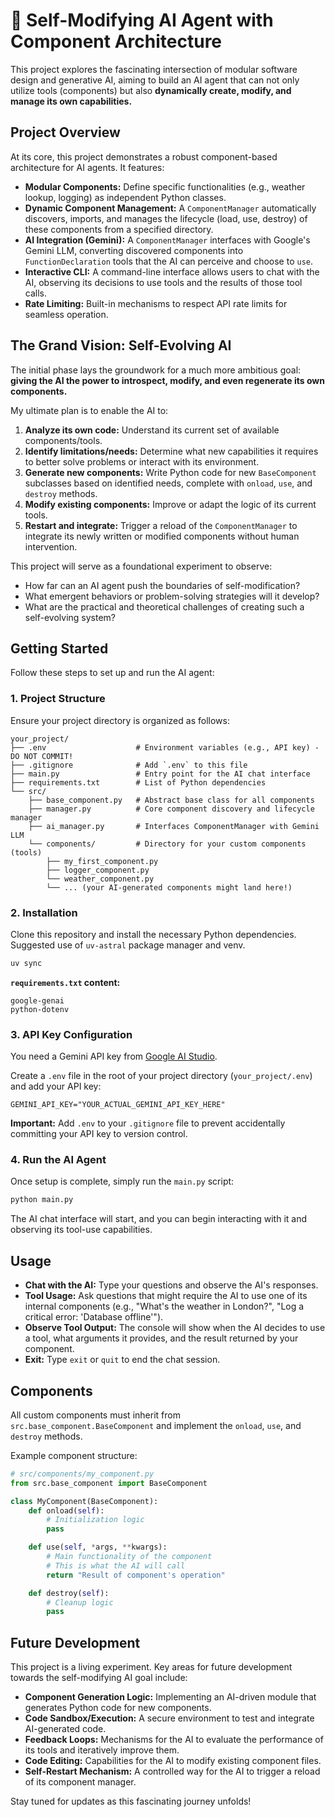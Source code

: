 # 🤖 Self-Modifying AI Agent with Component Architecture

This project explores the fascinating intersection of modular software design and generative AI, aiming to build an AI agent that can not only utilize tools (components) but also **dynamically create, modify, and manage its own capabilities.**

## Project Overview

At its core, this project demonstrates a robust component-based architecture for AI agents. It features:

*   **Modular Components:** Define specific functionalities (e.g., weather lookup, logging) as independent Python classes.
*   **Dynamic Component Management:** A `ComponentManager` automatically discovers, imports, and manages the lifecycle (load, use, destroy) of these components from a specified directory.
*   **AI Integration (Gemini):** A `ComponentManager` interfaces with Google's Gemini LLM, converting discovered components into `FunctionDeclaration` tools that the AI can perceive and choose to `use`.
*   **Interactive CLI:** A command-line interface allows users to chat with the AI, observing its decisions to use tools and the results of those tool calls.
*   **Rate Limiting:** Built-in mechanisms to respect API rate limits for seamless operation.

## The Grand Vision: Self-Evolving AI

The initial phase lays the groundwork for a much more ambitious goal: **giving the AI the power to introspect, modify, and even regenerate its own components.**

My ultimate plan is to enable the AI to:

1.  **Analyze its own code:** Understand its current set of available components/tools.
2.  **Identify limitations/needs:** Determine what new capabilities it requires to better solve problems or interact with its environment.
3.  **Generate new components:** Write Python code for new `BaseComponent` subclasses based on identified needs, complete with `onload`, `use`, and `destroy` methods.
4.  **Modify existing components:** Improve or adapt the logic of its current tools.
5.  **Restart and integrate:** Trigger a reload of the `ComponentManager` to integrate its newly written or modified components without human intervention.

This project will serve as a foundational experiment to observe:
*   How far can an AI agent push the boundaries of self-modification?
*   What emergent behaviors or problem-solving strategies will it develop?
*   What are the practical and theoretical challenges of creating such a self-evolving system?

## Getting Started

Follow these steps to set up and run the AI agent:

### 1. Project Structure

Ensure your project directory is organized as follows:

```
your_project/
├── .env                    # Environment variables (e.g., API key) - DO NOT COMMIT!
├── .gitignore              # Add `.env` to this file
├── main.py                 # Entry point for the AI chat interface
├── requirements.txt        # List of Python dependencies
└── src/
    ├── base_component.py   # Abstract base class for all components
    ├── manager.py          # Core component discovery and lifecycle manager
    ├── ai_manager.py       # Interfaces ComponentManager with Gemini LLM
    └── components/         # Directory for your custom components (tools)
        ├── my_first_component.py
        ├── logger_component.py
        └── weather_component.py
        └── ... (your AI-generated components might land here!)
```

### 2. Installation

Clone this repository and install the necessary Python dependencies.
Suggested use of `uv-astral` package manager and venv.

```bash
uv sync
```

**`requirements.txt` content:**
```
google-genai
python-dotenv
```

### 3. API Key Configuration

You need a Gemini API key from [Google AI Studio](https://aistudio.google.com/app/apikey).

Create a `.env` file in the root of your project directory (`your_project/.env`) and add your API key:

```
GEMINI_API_KEY="YOUR_ACTUAL_GEMINI_API_KEY_HERE"
```

**Important:** Add `.env` to your `.gitignore` file to prevent accidentally committing your API key to version control.

### 4. Run the AI Agent

Once setup is complete, simply run the `main.py` script:

```bash
python main.py
```

The AI chat interface will start, and you can begin interacting with it and observing its tool-use capabilities.

## Usage

*   **Chat with the AI:** Type your questions and observe the AI's responses.
*   **Tool Usage:** Ask questions that might require the AI to use one of its internal components (e.g., "What's the weather in London?", "Log a critical error: 'Database offline'").
*   **Observe Tool Output:** The console will show when the AI decides to use a tool, what arguments it provides, and the result returned by your component.
*   **Exit:** Type `exit` or `quit` to end the chat session.

## Components

All custom components must inherit from `src.base_component.BaseComponent` and implement the `onload`, `use`, and `destroy` methods.

Example component structure:

```python
# src/components/my_component.py
from src.base_component import BaseComponent

class MyComponent(BaseComponent):
    def onload(self):
        # Initialization logic
        pass

    def use(self, *args, **kwargs):
        # Main functionality of the component
        # This is what the AI will call
        return "Result of component's operation"

    def destroy(self):
        # Cleanup logic
        pass
```

## Future Development

This project is a living experiment. Key areas for future development towards the self-modifying AI goal include:

*   **Component Generation Logic:** Implementing an AI-driven module that generates Python code for new components.
*   **Code Sandbox/Execution:** A secure environment to test and integrate AI-generated code.
*   **Feedback Loops:** Mechanisms for the AI to evaluate the performance of its tools and iteratively improve them.
*   **Code Editing:** Capabilities for the AI to modify existing component files.
*   **Self-Restart Mechanism:** A controlled way for the AI to trigger a reload of its component manager.

Stay tuned for updates as this fascinating journey unfolds!